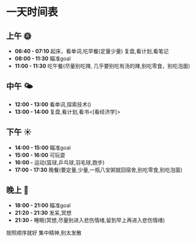 # 一天时间表
## 上午 🌞
- **06:40 - 07:10** 起床，看单词,吃早餐(定量少量) 复盘,看计划,看笔记
- **08:00 - 11:30** 瞄准goal
- **11:00 - 11:30** 吃午餐(尽量别吃辣, 几乎要别吃有汤的辣,别吃零食，别吃泡面)
## 中午 🌤️
- **12:00 - 13:00** 看单词,探索技术()
- **13:00 - 14:00** 复盘,看计划,看书<[看经济学]>
## 下午 ☀️
- **14:00 - 15:00** 瞄准goal
- **15:00 - 16:00** 可玩耍
- **16:00 -**       运动(篮球,乒乓球,羽毛球,跑步)
- **17:00 - 17:30** 晚餐(要定量,少量,一瓶八宝粥就回宿舍,别吃零食,别吃泡面)
## 晚上 🌙
- **18:00 - 21:00** 瞄准goal
- **21:20 - 21:30** 发呆,冥想
- **21:30 -**       睡眠(冥想,尽量别进入悲伤情绪,留到早上再进入悲伤情绪)

按照顺序就好
集中精神,别太发散
